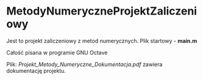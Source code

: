 # MetodyNumeryczneProjektZaliczeniowy

Jest to projekt zaliczeniowy z metod numerycznych. Plik startowy - <b>main.m</b>

Całość pisana w programie GNU Octave

Plik: <i>Projekt_Metody_Numeryczne_Dokumentacja.pdf</i> zawiera dokumentację projektu.
